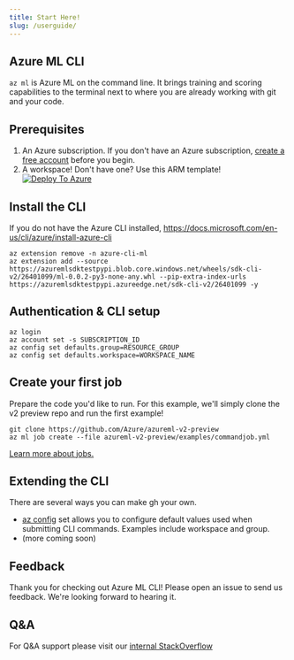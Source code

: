 ```yaml
---
title: Start Here!
slug: /userguide/
---
```


## Azure ML CLI
```az ml``` is Azure ML on the command line. 
It brings training and scoring capabilities to the terminal next to where you are already working with git and your code.

## Prerequisites
1. An Azure subscription. If you don't have an Azure subscription, [create a free account](https://aka.ms/amlfree) before you begin.
2. A workspace! Don't have one? Use this ARM template!
[![Deploy To Azure](https://raw.githubusercontent.com/Azure/azure-quickstart-templates/master/1-CONTRIBUTION-GUIDE/images/deploytoazure.svg?sanitize=true)](https://portal.azure.com/#create/Microsoft.Template/uri/https%3A%2F%2Fmldevplatv2.blob.core.windows.net%2Fcli%2Fazuredeploy.json)

## Install the CLI
If you do not have the Azure CLI installed, https://docs.microsoft.com/en-us/cli/azure/install-azure-cli

```
az extension remove -n azure-cli-ml
az extension add --source https://azuremlsdktestpypi.blob.core.windows.net/wheels/sdk-cli-v2/26401099/ml-0.0.2-py3-none-any.whl --pip-extra-index-urls https://azuremlsdktestpypi.azureedge.net/sdk-cli-v2/26401099 -y
```


## Authentication & CLI setup
```console
az login
az account set -s SUBSCRIPTION_ID
az config set defaults.group=RESOURCE_GROUP
az config set defaults.workspace=WORKSPACE_NAME
```

## Create your first job
Prepare the code you'd like to run. For this example, we'll simply clone the v2 preview repo and run the first example!

```console
git clone https://github.com/Azure/azureml-v2-preview
az ml job create --file azureml-v2-preview/examples/commandjob.yml
```

[Learn more about jobs.](./job)

## Extending the CLI
There are several ways you can make gh your own.

- [az config](https://docs.microsoft.com/en-us/cli/azure/param-persist-howto) set allows you to configure default values used when submitting CLI commands. Examples include workspace and group.
- (more coming soon)

## Feedback
Thank you for checking out Azure ML CLI! Please open an issue to send us feedback. We're looking forward to hearing it.

## Q&A
For Q&A support please visit our [internal StackOverflow](http://aka.ms/stackoverflow)

